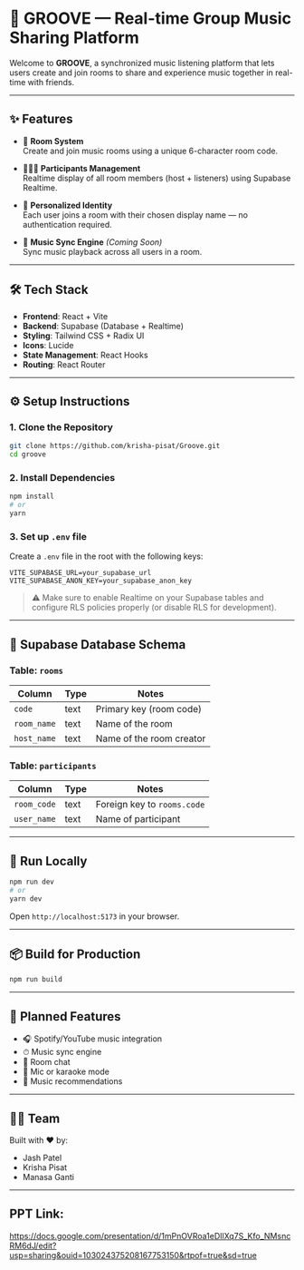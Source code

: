 # 🎵 GROOVE — Real-time Group Music Sharing Platform

Welcome to **GROOVE**, a synchronized music listening platform that lets users create and join rooms to share and experience music together in real-time with friends.

---

## ✨ Features

- 🔐 **Room System**  
  Create and join music rooms using a unique 6-character room code.

- 🧑‍🤝‍🧑 **Participants Management**  
  Realtime display of all room members (host + listeners) using Supabase Realtime.

- 💬 **Personalized Identity**  
  Each user joins a room with their chosen display name — no authentication required.

- 💽 **Music Sync Engine** *(Coming Soon)*  
  Sync music playback across all users in a room.

---

## 🛠 Tech Stack

- **Frontend**: React + Vite  
- **Backend**: Supabase (Database + Realtime)  
- **Styling**: Tailwind CSS + Radix UI  
- **Icons**: Lucide  
- **State Management**: React Hooks  
- **Routing**: React Router

---

## ⚙️ Setup Instructions

### 1. Clone the Repository

```bash
git clone https://github.com/krisha-pisat/Groove.git
cd groove
```

### 2. Install Dependencies

```bash
npm install
# or
yarn
```

### 3. Set up `.env` file

Create a `.env` file in the root with the following keys:

```env
VITE_SUPABASE_URL=your_supabase_url
VITE_SUPABASE_ANON_KEY=your_supabase_anon_key
```

> ⚠️ Make sure to enable Realtime on your Supabase tables and configure RLS policies properly (or disable RLS for development).

---

## 🧾 Supabase Database Schema

### Table: `rooms`

| Column     | Type | Notes                      |
|------------|------|----------------------------|
| `code`     | text | Primary key (room code)    |
| `room_name`| text | Name of the room           |
| `host_name`| text | Name of the room creator   |

### Table: `participants`

| Column       | Type | Notes                       |
|--------------|------|-----------------------------|
| `room_code`  | text | Foreign key to `rooms.code` |
| `user_name`  | text | Name of participant         |

---

## 🧪 Run Locally

```bash
npm run dev
# or
yarn dev
```

Open `http://localhost:5173` in your browser.

---

## 📦 Build for Production

```bash
npm run build
```

---

## 🚀 Planned Features

- 🎧 Spotify/YouTube music integration  
- ⏱ Music sync engine  
- 💬 Room chat  
- 🎤 Mic or karaoke mode  
- 🧠 Music recommendations  

---

## 👨‍💻 Team

Built with ❤️ by:
- Jash Patel
- Krisha Pisat
- Manasa Ganti

---
## PPT Link:
https://docs.google.com/presentation/d/1mPnOVRoa1eDIlXq7S_Kfo_NMsncRM6dJ/edit?usp=sharing&ouid=103024375208167753150&rtpof=true&sd=true
